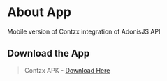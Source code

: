 # About App
Mobile version of Contzx integration of AdonisJS API

## Download the App

> Contzx APK - [Download Here](https://bit.ly/contzx-mobile)
